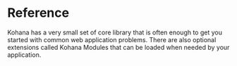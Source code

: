 # Reference

Kohana has a very small set of core library that is often enough to get you started with common web application problems. There are also optional extensions called Kohana Modules that can be loaded when needed by your application.
